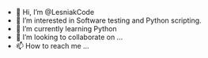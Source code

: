- 👋 Hi, I’m @LesniakCode
- 👀 I’m interested in Software testing and Python scripting.
- 🌱 I’m currently learning Python
- 💞️ I’m looking to collaborate on ...
- 📫 How to reach me ...

<!---
LesniakCode/LesniakCode is a ✨ special ✨ repository because its `README.md` (this file) appears on your GitHub profile.
You can click the Preview link to take a look at your changes.
--->
